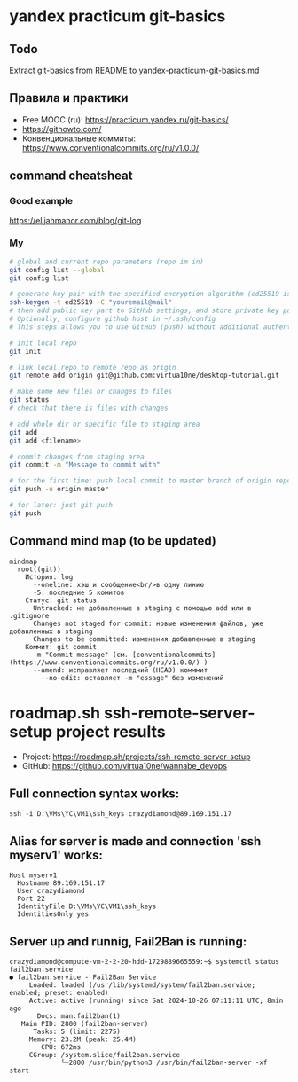 # yandex practicum git-basics
## Todo
Extract git-basics from README to yandex-practicum-git-basics.md

## Правила и практики
- Free MOOC (ru): https://practicum.yandex.ru/git-basics/
- https://githowto.com/
- Конвенциональные коммиты: https://www.conventionalcommits.org/ru/v1.0.0/

## command cheatsheat
### Good example 
https://elijahmanor.com/blog/git-log

### My
```bash
# global and current repo parameters (repo im in)
git config list --global
git config list

# generate key pair with the specified encryption algorithm (ed25519 is strong and keys are compact)
ssh-keygen -t ed25519 -C "youremail@mail"
# then add public key part to GitHub settings, and store private key part in ~/.ssh/ 
# Optionally, configure github host in ~/.ssh/config
# This steps allows you to use GitHub (push) without additional authentication.

# init local repo
git init

# link local repo to remote repo as origin
git remote add origin git@github.com:virtua10ne/desktop-tutorial.git

# make some new files or changes to files
git status
# check that there is files with changes

# add whole dir or specific file to staging area
git add .
git add <filename>

# commit changes from staging area
git commit -m "Message to commit with"

# for the first time: push local commit to master branch of origin repo
git push -u origin master

# for later: just git push
git push
```
## Command mind map (to be updated)

```mermaid
mindmap
  root((git))
    История: log
      --oneline: хэш и сообщение<br/>в одну линию
      -5: последние 5 комитов
    Статус: git status
      Untracked: не добавленные в staging с помощью add или в .gitignore
      Changes not staged for commit: новые изменения файлов, уже добавленных в staging
      Changes to be committed: изменения добавленные в staging
    Коммит: git commit
      -m "Commit message" (см. [conventionalcommits](https://www.conventionalcommits.org/ru/v1.0.0/) )
      --amend: исправляет последний (HEAD) комммит
        --no-edit: оставляет -m "essage" без изменений

```

# roadmap.sh ssh-remote-server-setup project results
- Project: https://roadmap.sh/projects/ssh-remote-server-setup  
- GitHub: https://github.com/virtua10ne/wannabe_devops  
  
## Full connection syntax works:
```
ssh -i D:\VMs\YC\VM1\ssh_keys crazydiamond@89.169.151.17  
```
  
## Alias for server is made and connection 'ssh myserv1' works:  
```
Host myserv1  
  Hostname 89.169.151.17  
  User crazydiamond  
  Port 22  
  IdentityFile D:\VMs\YC\VM1\ssh_keys  
  IdentitiesOnly yes  
```
  
## Server up and runnig, Fail2Ban is running:  
```
crazydiamond@compute-vm-2-2-20-hdd-1729889665559:~$ systemctl status fail2ban.service  
● fail2ban.service - Fail2Ban Service  
     Loaded: loaded (/usr/lib/systemd/system/fail2ban.service; enabled; preset: enabled)  
     Active: active (running) since Sat 2024-10-26 07:11:11 UTC; 8min ago  
       Docs: man:fail2ban(1)  
   Main PID: 2800 (fail2ban-server)  
      Tasks: 5 (limit: 2275)  
     Memory: 23.2M (peak: 25.4M)  
        CPU: 672ms  
     CGroup: /system.slice/fail2ban.service  
             └─2800 /usr/bin/python3 /usr/bin/fail2ban-server -xf start  
```
